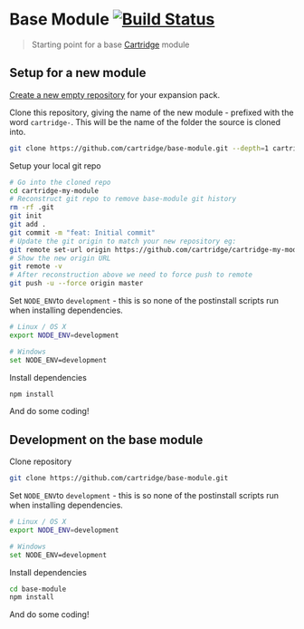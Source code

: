# Base Module [![Build Status][travis-image]][travis-url]

> Starting point for a base [Cartridge](https://github.com/cartridge/cartridge) module

## Setup for a new module
[Create a new empty repository](https://github.com/new) for your expansion pack.

Clone this repository, giving the name of the new module - prefixed with the word `cartridge-`. This will be the name of the folder the source is cloned into.
```sh
git clone https://github.com/cartridge/base-module.git --depth=1 cartridge-my-module
```

Setup your local git repo

```sh
# Go into the cloned repo
cd cartridge-my-module
# Reconstruct git repo to remove base-module git history
rm -rf .git
git init
git add .
git commit -m "feat: Initial commit"
# Update the git origin to match your new repository eg:
git remote set-url origin https://github.com/cartridge/cartridge-my-module.git
# Show the new origin URL
git remote -v
# After reconstruction above we need to force push to remote
git push -u --force origin master
```

Set `NODE_ENV`to `development` - this is so none of the postinstall scripts run when installing dependencies.

```sh
# Linux / OS X
export NODE_ENV=development

# Windows
set NODE_ENV=development
```

Install dependencies
```sh
npm install
```

And do some coding!


## Development on the base module
Clone repository
```sh
git clone https://github.com/cartridge/base-module.git
```

Set `NODE_ENV`to `development` - this is so none of the postinstall scripts run when installing dependencies.

```sh
# Linux / OS X
export NODE_ENV=development

# Windows
set NODE_ENV=development
```

Install dependencies
```sh
cd base-module
npm install
```

And do some coding!



[travis-url]: https://travis-ci.org/cartridge/base-module
[travis-image]: https://travis-ci.org/cartridge/base-module.svg?branch=master
